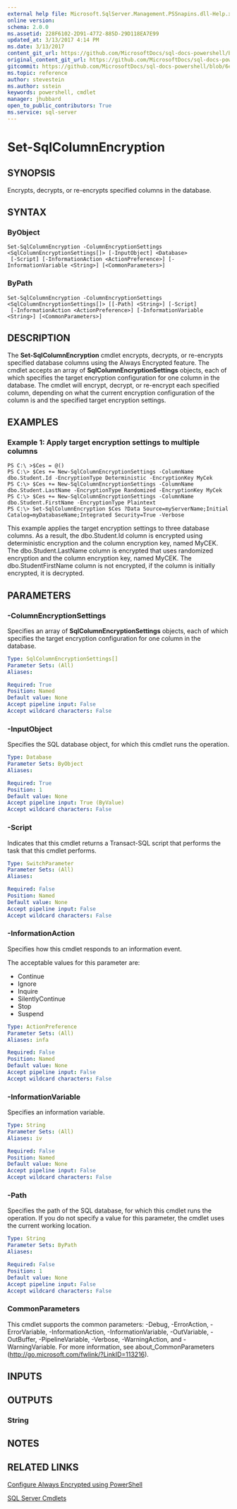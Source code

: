 ```yaml
---
external help file: Microsoft.SqlServer.Management.PSSnapins.dll-Help.xml
online version: 
schema: 2.0.0
ms.assetid: 228F6102-2D91-4772-885D-29D118EA7E99
updated_at: 3/13/2017 4:14 PM
ms.date: 3/13/2017
content_git_url: https://github.com/MicrosoftDocs/sql-docs-powershell/blob/live/sqlserver-cmdlets/sqlserver/vlatest/Set-SqlColumnEncryption.md
original_content_git_url: https://github.com/MicrosoftDocs/sql-docs-powershell/blob/live/sqlserver-cmdlets/sqlserver/vlatest/Set-SqlColumnEncryption.md
gitcommit: https://github.com/MicrosoftDocs/sql-docs-powershell/blob/6eefe64a0ce19459190f09768267a4c79f9a6af9/sqlserver-cmdlets/sqlserver/vlatest/Set-SqlColumnEncryption.md
ms.topic: reference
author: stevestein
ms.author: sstein
keywords: powershell, cmdlet
manager: jhubbard
open_to_public_contributors: True
ms.service: sql-server
---
```


# Set-SqlColumnEncryption

## SYNOPSIS
Encrypts, decrypts, or re-encrypts specified columns in the database.

## SYNTAX

### ByObject
```
Set-SqlColumnEncryption -ColumnEncryptionSettings <SqlColumnEncryptionSettings[]> [-InputObject] <Database>
 [-Script] [-InformationAction <ActionPreference>] [-InformationVariable <String>] [<CommonParameters>]
```

### ByPath
```
Set-SqlColumnEncryption -ColumnEncryptionSettings <SqlColumnEncryptionSettings[]> [[-Path] <String>] [-Script]
 [-InformationAction <ActionPreference>] [-InformationVariable <String>] [<CommonParameters>]
```

## DESCRIPTION
The **Set-SqlColumnEncryption** cmdlet encrypts, decrypts, or re-encrypts specified database columns using the Always Encrypted feature.
The cmdlet accepts an array of **SqlColumnEncryptionSettings** objects, each of which specifies the target encryption configuration for one column in the database.
The cmdlet will encrypt, decrypt, or re-encrypt each specified column, depending on what the current encryption configuration of the column is and the specified target encryption settings.

## EXAMPLES

### Example 1: Apply target encryption settings to multiple columns
```
PS C:\ >$Ces = @()
PS C:\> $Ces += New-SqlColumnEncryptionSettings -ColumnName dbo.Student.Id -EncryptionType Deterministic -EncryptionKey MyCek
PS C:\> $Ces += New-SqlColumnEncryptionSettings -ColumnName dbo.Student.LastName -EncryptionType Randomized -EncryptionKey MyCek
PS C:\> $Ces += New-SqlColumnEncryptionSettings -ColumnName dbo.Student.FirstName -EncryptionType Plaintext
PS C:\> Set-SqlColumnEncryption $Ces ?Data Source=myServerName;Initial Catalog=myDatabaseName;Integrated Security=True -Verbose
```

This example applies the target encryption settings to three database columns.
As a result, the dbo.Student.Id column is encrypted using deterministic encryption and the column encryption key, named MyCEK.
The dbo.Student.LastName column is encrypted that uses randomized encryption and the column encryption key, named MyCEK.
The dbo.StudentFirstName column is not encrypted, if the column is initially encrypted, it is decrypted.

## PARAMETERS

### -ColumnEncryptionSettings
Specifies an array of **SqlColumnEncryptionSettings** objects, each of which specifies the target encryption configuration for one column in the database.

```yaml
Type: SqlColumnEncryptionSettings[]
Parameter Sets: (All)
Aliases: 

Required: True
Position: Named
Default value: None
Accept pipeline input: False
Accept wildcard characters: False
```

### -InputObject
Specifies the SQL database object, for which this cmdlet runs the operation.

```yaml
Type: Database
Parameter Sets: ByObject
Aliases: 

Required: True
Position: 1
Default value: None
Accept pipeline input: True (ByValue)
Accept wildcard characters: False
```

### -Script
Indicates that this cmdlet returns a Transact-SQL script that performs the task that this cmdlet performs.

```yaml
Type: SwitchParameter
Parameter Sets: (All)
Aliases: 

Required: False
Position: Named
Default value: None
Accept pipeline input: False
Accept wildcard characters: False
```

### -InformationAction
Specifies how this cmdlet responds to an information event.

The acceptable values for this parameter are:

- Continue
- Ignore
- Inquire
- SilentlyContinue
- Stop
- Suspend

```yaml
Type: ActionPreference
Parameter Sets: (All)
Aliases: infa

Required: False
Position: Named
Default value: None
Accept pipeline input: False
Accept wildcard characters: False
```

### -InformationVariable
Specifies an information variable.

```yaml
Type: String
Parameter Sets: (All)
Aliases: iv

Required: False
Position: Named
Default value: None
Accept pipeline input: False
Accept wildcard characters: False
```

### -Path
Specifies the path of the SQL database, for which this cmdlet runs the operation.
If you do not specify a value for this parameter, the cmdlet uses the current working location.

```yaml
Type: String
Parameter Sets: ByPath
Aliases: 

Required: False
Position: 1
Default value: None
Accept pipeline input: False
Accept wildcard characters: False
```

### CommonParameters
This cmdlet supports the common parameters: -Debug, -ErrorAction, -ErrorVariable, -InformationAction, -InformationVariable, -OutVariable, -OutBuffer, -PipelineVariable, -Verbose, -WarningAction, and -WarningVariable. For more information, see about_CommonParameters (http://go.microsoft.com/fwlink/?LinkID=113216).

## INPUTS

## OUTPUTS

### String

## NOTES

## RELATED LINKS

[Configure Always Encrypted using PowerShell](https://msdn.microsoft.com/library/mt755926.aspx)

[SQL Server Cmdlets](xref:sqlserver/vlatest/SqlServer.md)

